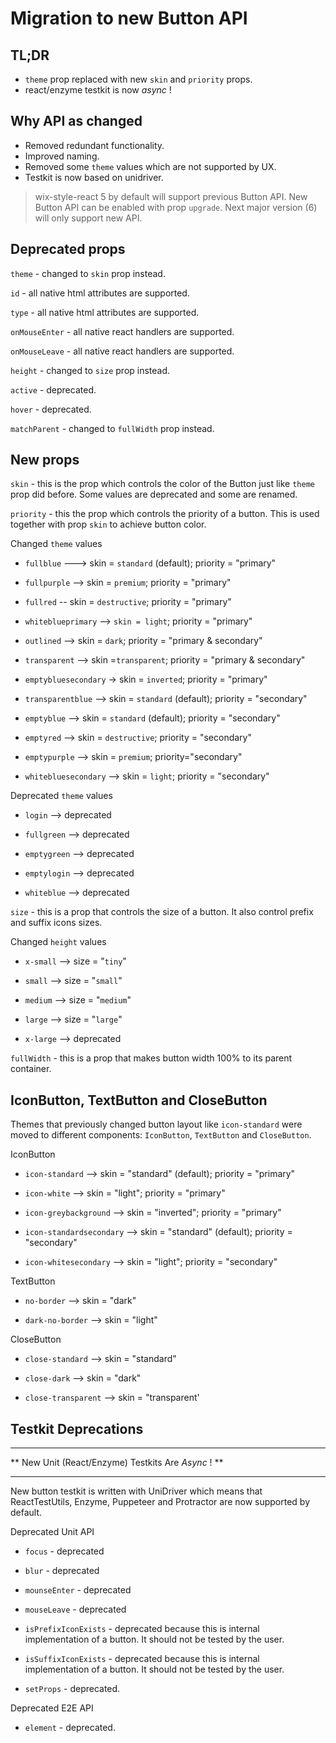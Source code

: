 # Migration to new Button API

## TL;DR

- `theme` prop replaced with new `skin` and `priority` props.
- react/enzyme testkit is now *async* !

## Why API as changed

- Removed redundant functionality.
- Improved naming.
- Removed some `theme` values which are not supported by UX.
- Testkit is now based on unidriver.

> wix-style-react 5 by default will support previous Button API. New Button API can be enabled with prop `upgrade`. Next major version (6) will only support new API.

## Deprecated props

`theme` - changed to `skin` prop instead.

`id` - all native html attributes are supported.

`type` - all native html attributes are supported.

`onMouseEnter` - all native react handlers are supported.

`onMouseLeave` - all native react handlers are supported.

`height` - changed to `size` prop instead.

`active` - deprecated.

`hover` - deprecated.

`matchParent` - changed to `fullWidth` prop instead.

## New props

`skin` - this is the prop which controls the color of the Button just like `theme` prop did before. Some values are deprecated and some are renamed.

`priority` - this the prop which controls the priority of a button. This is used together with prop `skin` to achieve button color.

Changed `theme` values

- `fullblue` ---> skin = `standard` (default); priority = "primary"

- `fullpurple` --> skin = `premium`; priority = "primary"

- `fullred` -- skin = `destructive`; priority = "primary"

- `whiteblueprimary` --> `skin = light`; priority = "primary"

- `outlined` --> skin = `dark`; priority = "primary & secondary"

- `transparent` --> skin =`transparent`; priority = "primary & secondary"

- `emptybluesecondary` -> skin = `inverted`; priority = "primary"

- `transparentblue` --> skin = `standard` (default); priority = "secondary"

- `emptyblue` --> skin = `standard` (default); priority = "secondary"

- `emptyred` --> skin = `destructive`; priority = "secondary"

- `emptypurple` --> skin = `premium`; priority="secondary"

- `whitebluesecondary` --> skin = `light`; priority = "secondary"

Deprecated `theme` values

- `login` --> deprecated

- `fullgreen` --> deprecated

- `emptygreen` --> deprecated

- `emptylogin` --> deprecated

- `whiteblue` --> deprecated

`size` - this is a prop that controls the size of a button. It also control prefix and suffix icons sizes.

Changed `height` values

- `x-small` --> size = "`tiny`"

- `small` --> size = "`small`"

- `medium` --> size = "`medium`"

- `large` --> size = "`large`"

- `x-large` --> deprecated

`fullWidth` - this is a prop that makes button width 100% to its parent container.

## IconButton, TextButton and CloseButton

Themes that previously changed button layout like `icon-standard` were moved to different components: `IconButton`, `TextButton` and `CloseButton`.

IconButton

- `icon-standard` --> skin = "standard" (default); priority = "primary"

- `icon-white` --> skin = "light"; priority = "primary"

- `icon-greybackground` --> skin = "inverted"; priority = "primary"

- `icon-standardsecondary` --> skin = "standard" (default); priority = "secondary"

- `icon-whitesecondary` --> skin = "light"; priority = "secondary"

TextButton

- `no-border` --> skin = "dark"

- `dark-no-border` --> skin = "light"

CloseButton

- `close-standard` --> skin = "standard"

- `close-dark` --> skin = "dark"

- `close-transparent` --> skin = "transparent'

## Testkit Deprecations

****************************************************
** New Unit (React/Enzyme) Testkits Are *Async* ! **
****************************************************
New button testkit is written with UniDriver which means that ReactTestUtils, Enzyme, Puppeteer and Protractor are now supported by default.

Deprecated Unit API

- `focus` - deprecated

- `blur` - deprecated

- `mounseEnter` - deprecated

- `mouseLeave` - deprecated

- `isPrefixIconExists` - deprecated because this is internal implementation of a button. It should not be tested by the user.

- `isSuffixIconExists` - deprecated because this is internal implementation of a button. It should not be tested by the user.

- `setProps` - deprecated.

Deprecated E2E API

- `element` - deprecated.
